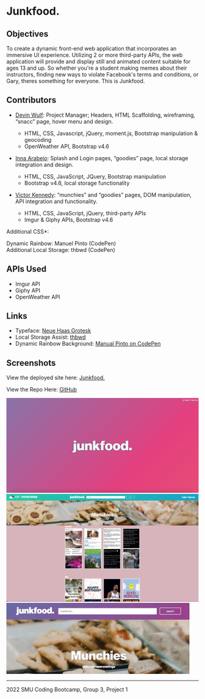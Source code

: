 # Junkfood.

## **Objectives**
To create a dynamic front-end web application that incorporates an immersive UI experience. Utilizing 2 or more third-party APIs, the web application will provide and display still and animated content suitable for ages 13 and up. So whether you're a student making memes about their instructors, finding new ways to violate Facebook's terms and conditions, or Gary, theres something for everyone. This is Junkfood.

## Contributors

* [Devin Wulf](https://github.com/wulfsounds): 
Project Manager; Headers, HTML Scaffolding, 
wireframing, “snacc” page, hover menu and design.
    - HTML, CSS, Javascript, jQuery, moment.js, 
	Bootstrap manipulation & geocoding
    - OpenWeather API, Bootstrap v4.6
* [Inna Arabejo](https://github.com/inna-arabejo):
Splash and Login pages, “goodies” page, local storage
integration and design.
    - HTML, CSS, JavaScript, JQuery, Bootstrap manipulation
    - Bootstrap v4.6, local storage functionality

* [Victor Kennedy](https://github.com/Victorini1): “munchies” and “goodies” pages, DOM manipulation,
API integration and functionality.
    - HTML, CSS, JavaScript, jQuery, third-party APIs
    - Imgur & Giphy APIs, Bootstrap v4.6

Additional CSS*:

Dynamic Rainbow: Manuel Pinto (CodePen)<br>
Additional Local Storage: thbwd (CodePen)


## APIs Used

* Imgur API
* Giphy API
* OpenWeather API

## Links

* Typeface: [Neue Haas Grotesk]('https://fonts.adobe.com/designers/christian-schwartz')
* Local Storage Assist: [thbwd]('https://codepen.io/thbwd/pen/qBKGwx')
* Dynamic Rainbow Background: [Manual Pinto on CodePen]('https://codepen.io/P1N2O/pen/pyBNzX')

## Screenshots

View the deployed site here: [Junkfood.]('https://wulfsounds.github.io/g3p-junkfood/')

View the Repo Here: [GitHub]('https://github.com/wulfsounds/g3p-junkfood')

<img src="./assets/images/splash-screenshot.png" alt="splash-screenshot" />

<img src="./assets/images/junkfood-index-screenshot.png" alt="munchies-page" />

<img src="./assets/images/hover-menu.gif" alt="munchies-page" />

------------------------------------------------------
2022 SMU Coding Bootcamp, Group 3, Project 1
